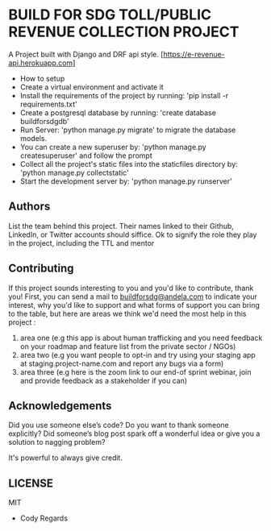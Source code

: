 # BUILD FOR SDG TOLL/PUBLIC REVENUE COLLECTION PROJECT
A Project built with Django and DRF api style. [https://e-revenue-api.herokuapp.com]

- How to setup
- Create a virtual environment and activate it
- Install the requirements of the project by running: 'pip install -r requirements.txt'
- Create a postgresql database by running: 'create database buildforsdgdb'
- Run Server: 'python manage.py migrate' to migrate the database models.
- You can create a new superuser by: 'python manage.py createsuperuser' and follow the prompt
- Collect all the project's static files into the staticfiles directory by: 'python manage.py collectstatic'
- Start the development server by: 'python manage.py runserver'


## Authors

List the team behind this project. Their names linked to their Github, LinkedIn, or Twitter accounts should siffice. Ok to signify the role they play in the project, including the TTL and mentor

## Contributing
If this project sounds interesting to you and you'd like to contribute, thank you!
First, you can send a mail to buildforsdg@andela.com to indicate your interest, why you'd like to support and what forms of support you can bring to the table, but here are areas we think we'd need the most help in this project :
1.  area one (e.g this app is about human trafficking and you need feedback on your roadmap and feature list from the private sector / NGOs)
2.  area two (e.g you want people to opt-in and try using your staging app at staging.project-name.com and report any bugs via a form)
3.  area three (e.g here is the zoom link to our end-of sprint webinar, join and provide feedback as a stakeholder if you can)

## Acknowledgements

Did you use someone else’s code?
Do you want to thank someone explicitly?
Did someone’s blog post spark off a wonderful idea or give you a solution to nagging problem?

It's powerful to always give credit.

## LICENSE
MIT

* Cody Regards

